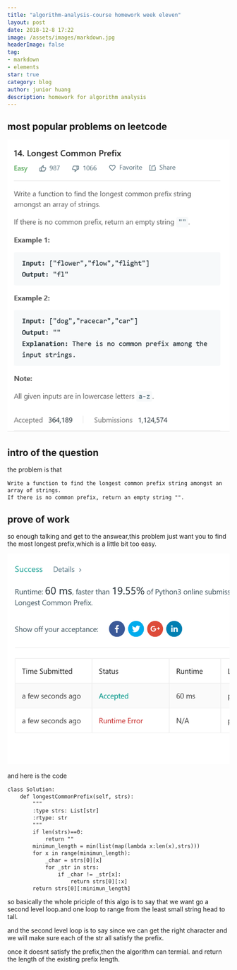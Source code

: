 ```yaml
---
title: "algorithm-analysis-course homework week eleven"
layout: post
date: 2018-12-8 17:22
image: /assets/images/markdown.jpg
headerImage: false
tag:
- markdown
- elements
star: true
category: blog
author: junior huang
description: homework for algorithm analysis
---
```


## most popular problems on leetcode

![](./image/leetcode-week-14-1.png)

## intro of the question
the problem is that
```
Write a function to find the longest common prefix string amongst an array of strings.
If there is no common prefix, return an empty string "".
```

## prove of work

so enough talking and get to the answear,this problem just want you to find the most longest prefix,which is a little bit too easy.

![](./image/leetcode-week-14-2.png)

and here is the code
```
class Solution:
    def longestCommonPrefix(self, strs):
        """
        :type strs: List[str]
        :rtype: str
        """
        if len(strs)==0:
            return ""
        minimun_length = min(list(map(lambda x:len(x),strs)))
        for x in range(minimun_length):
            _char = strs[0][x]
            for _str in strs:
                if _char != _str[x]:
                    return strs[0][:x]
        return strs[0][:minimun_length]
```


so basically the whole priciple of this algo is to say that we want go a second level loop.and one loop to range from the least small string head to tall.

and the second level loop is to say since we can get the right character and we will make sure each of the str all satisfy the prefix.

once it doesnt satisfy the prefix,then the algorithm can termial.
and return the length of the existing prefix length.